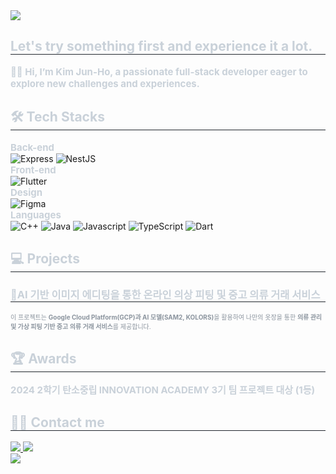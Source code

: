<div class="container">
    <!-- Title Section -->
    <div class="header">
        <img src="https://capsule-render.vercel.app/api?type=cylinder&color=0:008cb4,100:ffffff&height=120&text=logicallaw&animation=twinkling&fontColor=000000&fontSize=40" />
    </div>
    <!-- Introduction Section -->
    <section class="introduce">
        <h1 style="border-bottom: 1px solid #21262d; color: #c9d1d9;">Let's try something first and experience it a lot.</h1>
        <p style="font-weight: 700; font-size: 15px; text-align: left; color: #c9d1d9;">
            👋🏻 Hi, I’m Kim Jun-Ho, a passionate full-stack developer eager to explore new challenges and experiences.
        </p>
    </section>
    <!-- Tech Stacks Section -->
    <section class="techstack">
        <h1 style="border-bottom: 1px solid #21262d; color: #c9d1d9;">🛠️ Tech Stacks</h1>
        <!-- Back-end -->
        <div class="stack-category" style="font-weight: 700; font-size: 15px; font-weight: bold; text-align: left; color: #c9d1d9;">
            Back-end
        </div>
        <img alt="Express" src="https://img.shields.io/badge/Express-000000?style=for-the-badge&logo=Express&logoColor=white">
        <img alt="NestJS" src="https://img.shields.io/badge/NestJS-E0234E.svg?&style=for-the-badge&logo=NestJS&logoColor=white">
        <!-- Front-end -->
        <div class="stack-category" style="font-weight: 700; font-size: 15px; font-weight: bold; text-align: left; color: #c9d1d9;">
            Front-end
        </div>
        <img alt="Flutter" src="https://img.shields.io/badge/Flutter-02569B?style=for-the-badge&logo=Flutter&logoColor=white">
        <!-- Design -->
        <div class="stack-category" style="font-weight: 700; font-size: 15px; font-weight: bold; text-align: left; color: #c9d1d9;">
            Design
        </div>
        <img alt="Figma" src="https://img.shields.io/badge/Figma-F24E1E?style=for-the-badge&logo=Figma&logoColor=white">
        <!-- Languages -->
        <div class="stack-category" style="font-weight: 700; font-size: 15px; font-weight: bold; text-align: left; color: #c9d1d9;">
            Languages
        </div>
        <img alt="C++" src="https://img.shields.io/badge/C++-00599C?style=for-the-badge&logo=C%2B%2B&logoColor=white">
        <img alt="Java" src="https://img.shields.io/badge/Java-007396?style=for-the-badge&logo=Java&logoColor=white">
        <img alt="Javascript" src="https://img.shields.io/badge/Javascript-F7DF1E?style=for-the-badge&logo=Javascript&logoColor=white">
        <img alt="TypeScript" src="https://img.shields.io/badge/TypeScript-3178C6?style=for-the-badge&logo=TypeScript&logoColor=white">
        <img alt="Dart" src="https://img.shields.io/badge/Dart-0175C2?style=for-the-badge&logo=Dart&logoColor=white">
    </section>
    <!-- Projects Section -->
    <section class="projects">
        <h1 style="border-bottom: 1px solid #21262d; color: #c9d1d9;">💻 Projects</h1>
        <h3 style="border-bottom: 1px solid #21262d; color: #c9d1d9;">👚AI 기반 이미지 에디팅을 통한 온라인 의상 피팅 및 중고 의류 거래 서비스</h3>
            <p style="color: #8b949e; font-size: 10px;">
            이 프로젝트는 <strong>Google Cloud Platform(GCP)과 AI 모델(SAM2, KOLORS)</strong>을 활용하여  
            나만의 옷장을 통한 <strong>의류 관리 및 가상 피팅 기반 중고 의류 거래 서비스</strong>를 제공합니다.
            </p>
    </section>
    <!-- Awards Section -->
    <section class="awards">
        <h1 style="border-bottom: 1px solid #21262d; color: #c9d1d9;">🏆 Awards</h1>
        <div class="awards-category" style="font-weight: 700; font-size: 15px; font-weight: bold; text-align: left; color: #c9d1d9;">
            2024 2학기 탄소중립 INNOVATION ACADEMY 3기 팀 프로젝트 대상 (1등)
        </div>
    </section>
    <!-- Contact Section -->
    <section class="contact">
        <h1 style="border-bottom: 1px solid #21262d; color: #c9d1d9;">🧑‍💻 Contact me</h1>
        <a href="https://logicallaw.tistory.com">
            <img src="https://img.shields.io/badge/Tistory-000000?style=for-the-badge&logo=Tistory&logoColor=white">
        </a>
        <a href="mailto:logicallawbio@gmail.com">
            <img src="https://img.shields.io/badge/Gmail-EA4335?style=for-the-badge&logo=Gmail&logoColor=white">
        </a>
        <div style="text-align: left;">
            <a href="https://hits.seeyoufarm.com">
                <img src="https://hits.seeyoufarm.com/api/count/incr/badge.svg?url=https%3A%2F%2Fgithub.com%2Flogicallaw%2F&count_bg=%23000000&title_bg=%23000000&icon=github.svg&icon_color=%23FFFFFF&title=GitHub&edge_flat=false">
            </a>
        </div>
    </section>
</div>
